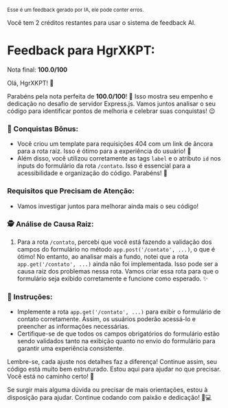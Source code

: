 <sup>Esse é um feedback gerado por IA, ele pode conter erros.</sup>

Você tem 2 créditos restantes para usar o sistema de feedback AI.

# Feedback para HgrXKPT:

Nota final: **100.0/100**

Olá, HgrXKPT! 🚀 

Parabéns pela nota perfeita de **100.0/100**! 🎉 Isso mostra seu empenho e dedicação no desafio de servidor Express.js. Vamos juntos analisar o seu código para identificar pontos de melhoria e celebrar suas conquistas! 😉

### 🎉 Conquistas Bônus:
- Você criou um template para requisições 404 com um link de âncora para a rota raiz. Isso é ótimo para a experiência do usuário! 👏
- Além disso, você utilizou corretamente as tags `label` e o atributo `id` nos inputs do formulário da rota `/contato`. Isso é essencial para a acessibilidade e organização do código. Parabéns! 🌟

### Requisitos que Precisam de Atenção:
- Vamos investigar juntos para melhorar ainda mais o seu código!

### 🕵️ Análise de Causa Raiz:
1. Para a rota `/contato`, percebi que você está fazendo a validação dos campos do formulário no método `app.post('/contato', ...)`, o que é ótimo! No entanto, ao analisar mais a fundo, notei que a rota `app.get('/contato', ...)` ainda não foi implementada. Isso pode ser a causa raiz dos problemas nessa rota. Vamos criar essa rota para que o formulário seja exibido corretamente e funcione como esperado. ✨

### 📝 Instruções:
- Implemente a rota `app.get('/contato', ...)` para exibir o formulário de contato corretamente. Assim, os usuários poderão acessá-lo e preencher as informações necessárias.
- Certifique-se de que todos os campos obrigatórios do formulário estão sendo validados tanto na exibição quanto no envio do formulário para garantir uma experiência consistente.

Lembre-se, cada ajuste nos detalhes faz a diferença! Continue assim, seu código está muito bem estruturado. Estou aqui para ajudar no que precisar. Você está no caminho certo! 💪

Se surgir mais alguma dúvida ou precisar de mais orientações, estou à disposição para ajudar. Continue codando com paixão e dedicação! 🚀💻
